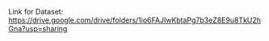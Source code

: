 Link for Dataset: https://drive.google.com/drive/folders/1io6FAJIwKbtaPg7b3eZ8E9u8TkU2hGna?usp=sharing
